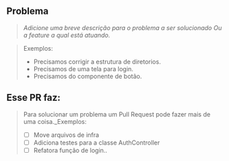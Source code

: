 ## Problema

> _Adicione uma breve descrição para o problema a ser solucionado Ou a feature a qual está atuando._

> Exemplos:
>
> - Precisamos corrigir a estrutura de diretorios.
> - Precisamos de uma tela para login.
> - Precisamos do componente de botão.

## Esse PR faz:

> Para solucionar um problema um Pull Request pode fazer mais de uma coisa.\_Exemplos:
>
> - [ ] Move arquivos de infra
> - [ ] Adiciona testes para a classe AuthController
> - [ ] Refatora função de login..
